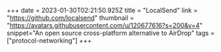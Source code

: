 +++
date = 2023-01-30T02:21:50.925Z
title = "LocalSend"
link = "https://github.com/localsend"
thumbnail = "https://avatars.githubusercontent.com/u/120677616?s=200&v=4"
snippet="An open source cross-platform alternative to AirDrop"
tags = ["protocol-networking"]
+++
